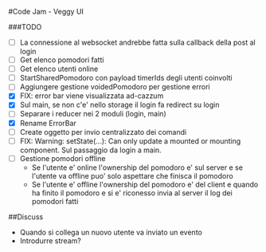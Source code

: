 #Code Jam - Veggy UI

###TODO
- [ ] La connessione al websocket andrebbe fatta sulla callback della post al login
- [ ] Get elenco pomodori fatti 
- [ ] Get elenco utenti online
- [ ] StartSharedPomodoro con payload timerIds degli utenti coinvolti
- [ ] Aggiungere gestione voidedPomodoro per gestione errori
- [x] FIX: error bar viene visualizzata ad-cazzum
- [x] Sul main, se non c'e' nello storage il login fa redirect su login
- [ ] Separare i reducer nei 2 moduli (login, main)
- [x] Rename ErrorBar
- [ ] Create oggetto per invio centralizzato dei comandi 
- [ ] FIX: Warning: setState(...): Can only update a mounted or mounting component. Sul passaggio da login a main.
- [ ] Gestione pomodori offline
  - Se l'utente e' online l'ownership del pomodoro e' sul server e se l'utente va offline puo' solo aspettare che finisca il pomodoro
  - Se l'utente e' offline l'ownership del pomodoro e' del client e quando ha finito il pomodoro e si e' riconesso invia al server il log dei pomodori fatti


##Discuss
- Quando si collega un nuovo utente va inviato un evento
- Introdurre stream?


